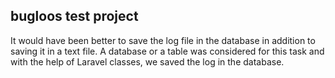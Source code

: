 
## bugloos test project

It would have been better to save the log file in the database in addition to saving it in a text file.
A database or a table was considered for this task and with the help of Laravel classes, we saved the log in the database.
